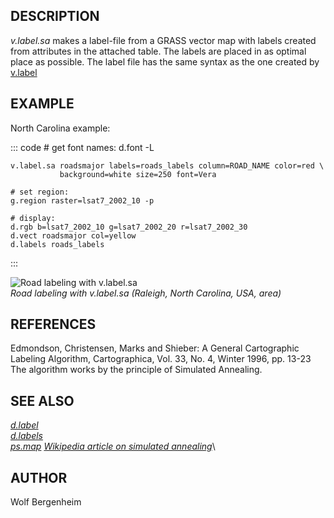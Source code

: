 ## DESCRIPTION

*v.label.sa* makes a label-file from a GRASS vector map with labels
created from attributes in the attached table. The labels are placed in
as optimal place as possible. The label file has the same syntax as the
one created by [v.label](v.label.html)

## EXAMPLE

North Carolina example:

::: code
    # get font names:
    d.font -L

    v.label.sa roadsmajor labels=roads_labels column=ROAD_NAME color=red \
               background=white size=250 font=Vera

    # set region:
    g.region raster=lsat7_2002_10 -p

    # display:
    d.rgb b=lsat7_2002_10 g=lsat7_2002_20 r=lsat7_2002_30
    d.vect roadsmajor col=yellow
    d.labels roads_labels
:::

![Road labeling with v.label.sa](v_label_sa.jpg)\
*Road labeling with v.label.sa (Raleigh, North Carolina, USA, area)*

## REFERENCES

Edmondson, Christensen, Marks and Shieber: A General Cartographic
Labeling Algorithm, Cartographica, Vol. 33, No. 4, Winter 1996, pp.
13-23 The algorithm works by the principle of Simulated Annealing.

## SEE ALSO

*[d.label](v.labels.html)\
[d.labels](d.labels.html)\
[ps.map](ps.map.html) [Wikipedia article on simulated
annealing](http://en.wikipedia.org/wiki/Simulated_Annealing)*\

## AUTHOR

Wolf Bergenheim
